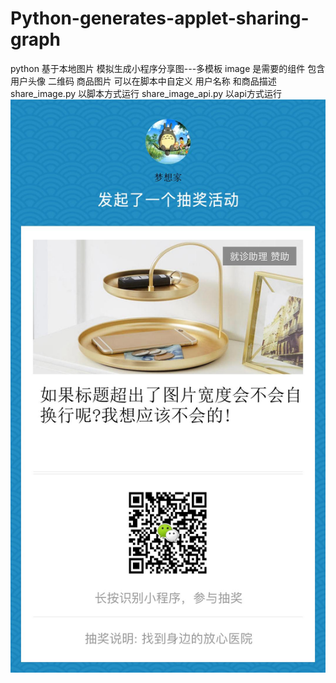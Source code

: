 # Python-generates-applet-sharing-graph
python 基于本地图片 模拟生成小程序分享图---多模板
image 是需要的组件 包含 用户头像 二维码  商品图片
可以在脚本中自定义 用户名称 和商品描述 
share_image.py 以脚本方式运行
share_image_api.py 以api方式运行
<img src="https://github.com/lucky5210/Python-generates-applet-sharing-graph/blob/master/out2.jpg"/>

